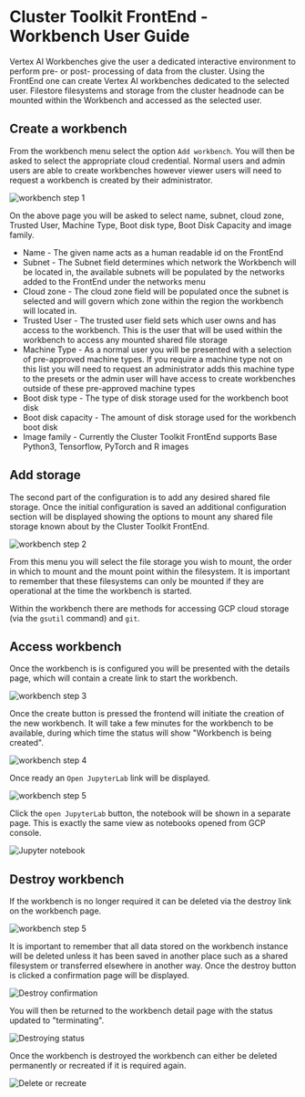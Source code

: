 # Cluster Toolkit FrontEnd - Workbench User Guide
<!--
0        1         2         3         4         5         6         7        8
1234567890123456789012345678901234567890123456789012345678901234567890234567890
-->

Vertex AI Workbenches give the user a dedicated interactive environment to
perform pre- or post- processing of data from the cluster. Using the FrontEnd
one can create Vertex AI workbenches dedicated to the selected user. Filestore
filesystems and storage from the cluster headnode can be mounted within the
Workbench and accessed as the selected user.

## Create a workbench

From the workbench menu select the option `Add workbench`. You will then be
asked to select the appropriate cloud credential. Normal users and admin users
are able to create workbenches however viewer users will need to request a
workbench is created by their administrator.

![workbench step 1](images/Workbench_userguide/create1.png)

On the above page you will be asked to select name, subnet, cloud zone, Trusted
User, Machine Type, Boot disk type, Boot Disk Capacity and image family.

- Name - The given name acts as a human readable id on the FrontEnd
- Subnet - The Subnet field determines which network the Workbench will be
  located in, the available subnets will be populated by the networks added to
  the FrontEnd under the networks menu
- Cloud zone - The cloud zone field will be populated once the subnet is
  selected and will govern which zone within the region the workbench will
  located in.
- Trusted User - The trusted user field sets which user owns and has access to
  the workbench. This is the user that will be used within the workbench to
  access any mounted shared file storage
- Machine Type - As a normal user you will be presented with a selection of
  pre-approved machine types. If you require a machine type not on this list
  you will need to request an administrator adds this machine type to the
  presets or the admin user will have access to create workbenches outside of
  these pre-approved machine types
- Boot disk type - The type of disk storage used for the workbench boot disk
- Boot disk capacity - The amount of disk storage used for the workbench boot
  disk
- Image family - Currently the Cluster Toolkit FrontEnd supports Base Python3,
  Tensorflow, PyTorch and R images

## Add storage

The second part of the configuration is to add any desired shared file storage.
Once the initial configuration is saved an additional configuration section
will be displayed showing the options to mount any shared file storage known
about by the Cluster Toolkit FrontEnd.

![workbench step 2](images/Workbench_userguide/create2.png)

From this menu you will select the file storage you wish to mount, the order in
which to mount and the mount point within the filesystem. It is important to
remember that these filesystems can only be mounted if they are operational at
the time the workbench is started.

Within the workbench there are methods for accessing GCP cloud storage (via the
`gsutil` command) and `git`.

## Access workbench

Once the workbench is is configured you will be presented with the details
page, which will contain a create link to start the workbench.

![workbench step 3](images/Workbench_userguide/create3.png)

Once the create button is pressed the frontend will initiate the creation of
the new workbench. It will take a few minutes for the workbench to be
available, during which time the status will show "Workbench is being created".

![workbench step 4](images/Workbench_userguide/create4.png)

Once ready an `Open JupyterLab` link will be displayed.

![workbench step 5](images/Workbench_userguide/create5.png)

Click the `open JupyterLab` button, the notebook will be shown in a separate
page. This is exactly the same view as notebooks opened from GCP console.

![Jupyter notebook](images/Workbench_userguide/JupyterLab.png)

## Destroy workbench

If the workbench is no longer required it can be deleted via the destroy link
on the workbench page.

![workbench step 5](images/Workbench_userguide/create5.png)

It is important to remember that all data stored on the workbench instance will
be deleted unless it has been saved in another place such as a shared
filesystem or transferred elsewhere in another way. Once the destroy button is
clicked a confirmation page will be displayed.

![Destroy confirmation](images/Workbench_userguide/destroy_confirm.png)

You will then be returned to the workbench detail page with the status updated
to "terminating".

![Destroying status](images/Workbench_userguide/destroying_status.png)

Once the workbench is destroyed the workbench can either be deleted permanently
or recreated if it is required again.

![Delete or recreate](images/Workbench_userguide/delete.png)
